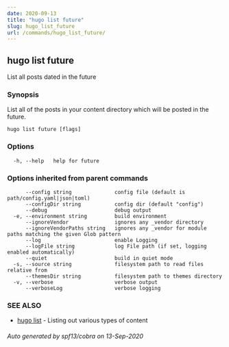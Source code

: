 ```yaml
---
date: 2020-09-13
title: "hugo list future"
slug: hugo_list_future
url: /commands/hugo_list_future/
---
```

## hugo list future

List all posts dated in the future

### Synopsis

List all of the posts in your content directory which will be posted in the future.

```
hugo list future [flags]
```

### Options

```
  -h, --help   help for future
```

### Options inherited from parent commands

```
      --config string              config file (default is path/config.yaml|json|toml)
      --configDir string           config dir (default "config")
      --debug                      debug output
  -e, --environment string         build environment
      --ignoreVendor               ignores any _vendor directory
      --ignoreVendorPaths string   ignores any _vendor for module paths matching the given Glob pattern
      --log                        enable Logging
      --logFile string             log File path (if set, logging enabled automatically)
      --quiet                      build in quiet mode
  -s, --source string              filesystem path to read files relative from
      --themesDir string           filesystem path to themes directory
  -v, --verbose                    verbose output
      --verboseLog                 verbose logging
```

### SEE ALSO

* [hugo list](/commands/hugo_list/)	 - Listing out various types of content

###### Auto generated by spf13/cobra on 13-Sep-2020
